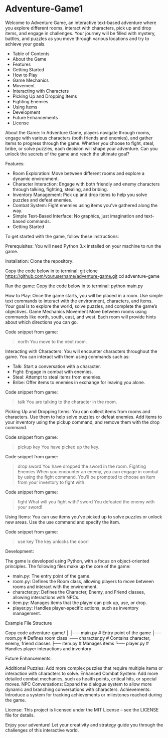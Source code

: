 # Adventure-Game1

Welcome to Adventure Game, an interactive text-based adventure where you explore different rooms, interact with characters, pick up and drop items, and engage in challenges. Your journey will be filled with mystery, battles, and puzzles as you move through various locations and try to achieve your goals.

- Table of Contents
- About the Game
- Features
- Getting Started
- How to Play
- Game Mechanics
- Movement
- Interacting with Characters
- Picking Up and Dropping Items
- Fighting Enemies
- Using Items
- Development
- Future Enhancements
- License

  
About the Game:
In Adventure Game, players navigate through rooms, engage with various characters (both friends and enemies), and gather items to progress through the game. Whether you choose to fight, steal, bribe, or solve puzzles, each decision will shape your adventure. Can you unlock the secrets of the game and reach the ultimate goal?

Features:
- Room Exploration: Move between different rooms and explore a dynamic environment.
- Character Interaction: Engage with both friendly and enemy characters through talking, fighting, stealing, and bribing.
- Inventory Management: Pick up and drop items to help you solve puzzles and defeat enemies.
- Combat System: Fight enemies using items you’ve gathered along the way.
- Simple Text-Based Interface: No graphics, just imagination and text-based commands.
- Getting Started

To get started with the game, follow these instructions:

Prerequisites:
You will need Python 3.x installed on your machine to run the game.

Installation:
Clone the repository:

Copy the code below in to terminal:
git clone https://github.com/yourusername/adventure-game.git
cd adventure-game

Run the game:
Copy the code below in to terminal:
python main.py

How to Play:
Once the game starts, you will be placed in a room.
Use simple text commands to interact with the environment, characters, and items.
Your goal is to explore the world, solve puzzles, and complete the game’s objectives.
Game Mechanics
Movement
Move between rooms using commands like north, south, east, and west. Each room will provide hints about which directions you can go.


Code snippet from game:
> north
You move to the next room.


Interacting with Characters:
You will encounter characters throughout the game. You can interact with them using commands such as:

- Talk: Start a conversation with a character.
- Fight: Engage in combat with enemies.
- Steal: Attempt to steal items from enemies.
- Bribe: Offer items to enemies in exchange for leaving you alone.

Code snippet from game:

> talk
You are talking to the character in the room.

Picking Up and Dropping Items:
You can collect items from rooms and characters. Use them to help solve puzzles or defeat enemies. Add items to your inventory using the pickup command, and remove them with the drop command.

Code snippet from game:

> pickup key
You have picked up the key.

Code snippet from game:

> drop sword
You have dropped the sword in the room.
Fighting Enemies
When you encounter an enemy, you can engage in combat by using the fight command. You’ll be prompted to choose an item from your inventory to fight with.

Code snippet from game:

> fight
What will you fight with?
> sword
You defeated the enemy with your sword!


Using Items:
You can use items you’ve picked up to solve puzzles or unlock new areas. Use the use command and specify the item.

Code snippet from game:

> use key
The key unlocks the door!


Development:

The game is developed using Python, with a focus on object-oriented principles. The following files make up the core of the game:

- main.py: The entry point of the game.
- room.py: Defines the Room class, allowing players to move between rooms and interact with the environment.
- character.py: Defines the Character, Enemy, and Friend classes, allowing interactions with NPCs.
- item.py: Manages items that the player can pick up, use, or drop.
- player.py: Handles player-specific actions, such as inventory management.

Example File Structure

Copy code
adventure-game/
│
├── main.py            # Entry point of the game
├── room.py            # Defines room class
├── character.py       # Contains character, enemy, friend classes
├── item.py            # Manages items
└── player.py          # Handles player interactions and inventory


Future Enhancements:

Additional Puzzles: Add more complex puzzles that require multiple items or interaction with characters to solve.
Enhanced Combat System: Add more detailed combat mechanics, such as health points, critical hits, or special moves.
NPC Conversations: Expand the dialogue system to allow more dynamic and branching conversations with characters.
Achievements: Introduce a system for tracking achievements or milestones reached during the game.


License:
This project is licensed under the MIT License – see the LICENSE file for details.

Enjoy your adventure! Let your creativity and strategy guide you through the challenges of this interactive world.


